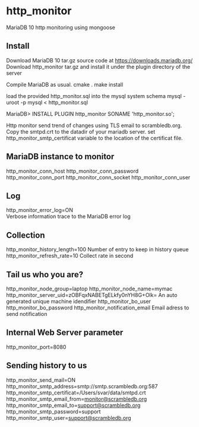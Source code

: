 http_monitor
============

MariaDB 10 http monitoring using mongoose

Install
------- 

Download MariaDB 10 tar.gz source code at https://downloads.mariadb.org/ 
Download http_monitor tar.gz and install it under the plugin directory of the server 

Compile MariaDB as usual.
cmake . 
make install 
 
load the provided http_monitor.sql into the mysql system schema 
mysql -uroot -p mysql < http_monitor.sql

MariaDB> INSTALL PLUGIN http_monitor SONAME 'http_monitor.so'; 

Http monitor send trend of changes using TLS email to scrambledb.org.  
Copy the smtpd.crt to the datadir of your mariadb server. 
set http_monitor_smtp_certificat variable to the location of the certificat file. 

MariaDB instance to monitor 
---------------------------
http_monitor_conn_host
http_monitor_conn_password
http_monitor_conn_port
http_monitor_conn_socket
http_monitor_conn_user

Log
---  
http_monitor_error_log=ON   
    Verbose information trace to the MariaDB error log 

Collection 
----------
http_monitor_history_length=100
    Number of entry to keep in history queue 
http_monitor_refresh_rate=10
    Collect rate in second

Tail us who you are? 
--------------------   
http_monitor_node_group=laptop
http_monitor_node_name=mymac
http_monitor_server_uid=zOBFqxNABETgELkfy0nYH8G+Olk=
    An auto generated unique machine idendifier
http_monitor_bo_user
http_monitor_bo_password
http_monitor_notification_email
    Email adress to send notification

Internal Web Server parameter 
-----------------------------
http_monitor_port=8080

Sending history to us
---------------------
http_monitor_send_mail=ON   
http_monitor_smtp_address=smtp://smtp.scrambledb.org:587
http_monitor_smtp_certificat=/Users/svar/data/smtpd.crt
http_monitor_smtp_email_from=monitor@scrambledb.org
http_monitor_smtp_email_to=support@scrambledb.org
http_monitor_smtp_password=support
http_monitor_smtp_user=support@scrambledb.org 
 
